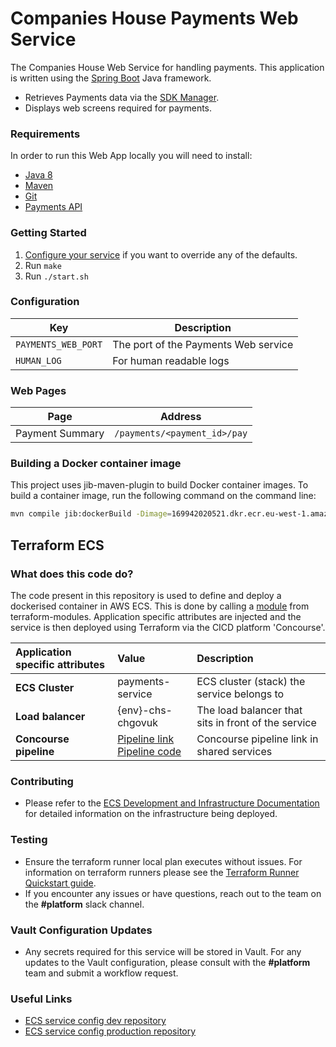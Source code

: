 # Companies House Payments Web Service
The Companies House Web Service for handling payments. This application is written using the [Spring Boot](http://projects.spring.io/spring-boot/) Java framework.

- Retrieves Payments data via the [SDK Manager](https://github.com/companieshouse/sdk-manager-java).
- Displays web screens required for payments.

### Requirements
In order to run this Web App locally you will need to install:

- [Java 8](http://www.oracle.com/technetwork/java/javase/downloads/jdk8-downloads-2133151.html)
- [Maven](https://maven.apache.org/download.cgi)
- [Git](https://git-scm.com/downloads)
- [Payments API](https://github.com/companieshouse/payments.api.ch.gov.uk)

### Getting Started

1. [Configure your service](#configuration) if you want to override any of the defaults.
1. Run `make`
1. Run `./start.sh`


### Configuration

Key                | Description
-------------------|------------------------------------
`PAYMENTS_WEB_PORT`|The port of the Payments Web service
`HUMAN_LOG`        |For human readable logs


### Web Pages

Page           | Address
---------------|-----------------------------
Payment Summary| `/payments/<payment_id>/pay`

### Building a Docker container image

This project uses jib-maven-plugin to build Docker container images. To build a container image, run the following
command on the command line:

```bash
mvn compile jib:dockerBuild -Dimage=169942020521.dkr.ecr.eu-west-1.amazonaws.com/local/payments.web.ch.gov.uk:latest
```

## Terraform ECS

### What does this code do?

The code present in this repository is used to define and deploy a dockerised container in AWS ECS.
This is done by calling a [module](https://github.com/companieshouse/terraform-modules/tree/main/aws/ecs) from terraform-modules. Application specific attributes are injected and the service is then deployed using Terraform via the CICD platform 'Concourse'.


Application specific attributes | Value                                | Description
:---------|:-----------------------------------------------------------------------------|:-----------
**ECS Cluster**        |payments-service                                     | ECS cluster (stack) the service belongs to
**Load balancer**      |{env}-chs-chgovuk                                            | The load balancer that sits in front of the service
**Concourse pipeline**     |[Pipeline link]({{LINK_TO_PIPELINE}}) <br> [Pipeline code]({{LINK_TO_PIPELINE_CODE}})                                  | Concourse pipeline link in shared services


### Contributing
- Please refer to the [ECS Development and Infrastructure Documentation](https://companieshouse.atlassian.net/wiki/spaces/DEVOPS/pages/4390649858/Copy+of+ECS+Development+and+Infrastructure+Documentation+Updated) for detailed information on the infrastructure being deployed.

### Testing
- Ensure the terraform runner local plan executes without issues. For information on terraform runners please see the [Terraform Runner Quickstart guide](https://companieshouse.atlassian.net/wiki/spaces/DEVOPS/pages/1694236886/Terraform+Runner+Quickstart).
- If you encounter any issues or have questions, reach out to the team on the **#platform** slack channel.

### Vault Configuration Updates
- Any secrets required for this service will be stored in Vault. For any updates to the Vault configuration, please consult with the **#platform** team and submit a workflow request.

### Useful Links
- [ECS service config dev repository](https://github.com/companieshouse/ecs-service-configs-dev)
- [ECS service config production repository](https://github.com/companieshouse/ecs-service-configs-production)
